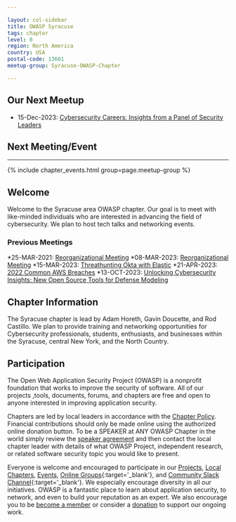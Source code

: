 ```yaml
---

layout: col-sidebar
title: OWASP Syracuse
tags: chapter
level: 0
region: North America
country: USA
postal-code: 13601
meetup-group: Syracuse-OWASP-Chapter

---
```

## Our Next Meetup
* 15-Dec-2023: [Cybersecurity Careers: Insights from a Panel of Security Leaders](https://www.meetup.com/syracuse-owasp-chapter/events/296891549/?isFirstPublish=true)

## Next Meeting/Event 
---------------------
{% include chapter_events.html group=page.meetup-group %}


## Welcome
Welcome to the Syracuse area OWASP chapter. Our goal is to meet with like-minded individuals who are interested in advancing the field of cybersecurity. We plan to 
host tech talks and networking events.

### Previous Meetings
*25-MAR-2021: [Reorganizational Meeting](https://www.meetup.com/Syracuse-OWASP-Chapter/events/277091425/)
*08-MAR-2023: [Reorganizational Meeting](https://www.meetup.com/syracuse-owasp-chapter/events/291793005/)
*15-MAR-2023: [Threathunting Okta with Elastic](https://www.meetup.com/syracuse-owasp-chapter/events/291841528/)
*21-APR-2023: [2022 Common AWS Breaches](https://www.meetup.com/syracuse-owasp-chapter/events/292846413/)
*13-OCT-2023: [Unlocking Cybersecurity Insights: New Open Source Tools for Defense Modeling](https://www.meetup.com/syracuse-owasp-chapter/events/296273644/)


## Chapter Information
The Syracuse chapter is lead by Adam Horeth, Gavin Doucette, and Rod Castillo. We plan to provide training and networking opportunities for Cybersecurity professionals, students, enthusiasts, and businesses within the Syracuse, central New York, and the North Country.

## Participation
The Open Web Application Security Project (OWASP) is a nonprofit foundation that works to improve the security of software. All of our projects ,tools, documents, forums, and chapters are free and open to anyone interested in improving application security.

Chapters are led by local leaders in accordance with the [Chapter Policy](https://owasp.org/www-policy/). Financial contributions should only be made online using the authorized online donation button. To be a SPEAKER at ANY OWASP Chapter in the world simply review the [speaker agreement](https://owasp.org/www-policy/) and then contact the local chapter leader with details of what OWASP Project, independent research, or related software security topic you would like to present.

Everyone is welcome and encouraged to participate in our [Projects](/projects), [Local Chapters](/chapters), [Events](/events), [Online Groups](https://groups.google.com/a/owasp.com/){:target='_blank'}, and [Community Slack Channel](https://owasp.slack.com/){:target='_blank'}. We especially encourage diversity in all our initiatives. OWASP is a fantastic place to learn about application security, to network, and even to build your reputation as an expert. We also encourage you to be [become a member](/membership) or consider a [donation](/donate) to support our ongoing work.


